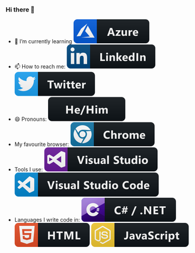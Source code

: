 ### Hi there 👋

<!--
**philpursglove/philpursglove** is a ✨ _special_ ✨ repository because its `README.md` (this file) appears on your GitHub profile.

Here are some ideas to get you started:
-->

- 🌱 I’m currently learning <a href="#"><img src="https://github.com/MikeCodesDotNET/ColoredBadges/blob/master/svg/dev/services/azure.svg" alt="Azure" style="vertical-align:baseline margin:6px 4px"></a>
- 📫 How to reach me: <a href="https://linkedin.com/philpursglove"><img src="https://github.com/MikeCodesDotNET/ColoredBadges/blob/master/svg/social/linkedin.svg" alt="LinkedIn" style="vertical-align:middle margin:6px 4px"></a>
<a href="https://twitter.com/philpursglove" target="_blank"><img src="https://github.com/MikeCodesDotNET/ColoredBadges/blob/master/svg/social/twitter.svg" alt="Twitter" style="vertical-align:center margin:6px 4px"><a> 
- 😄 Pronouns: <a href="#">
    <img src="https://github.com/MikeCodesDotNET/ColoredBadges/blob/master/svg/pronouns/hehim.svg" alt="he/him" style="vertical-align:top margin:6px 4px">
  </a> 
- My favourite browser: <img src="https://github.com/MikeCodesDotNET/ColoredBadges/blob/master/svg/dev/misc/chrome.svg" alt="Chrome" style="vertical-align:center margin:6px 4px">
- Tools I use: <img src="https://github.com/MikeCodesDotNET/ColoredBadges/blob/master/svg/dev/tools/visualstudio.svg" alt="VisualStudio" style="vertical-align:center margin:6px 4px"> <img src="https://github.com/MikeCodesDotNET/ColoredBadges/blob/master/svg/dev/tools/visualstudio_code.svg" alt="VSCode" style="vertical-align:center margin:6px 4px">
- Languages I write code in: <img src="https://github.com/MikeCodesDotNET/ColoredBadges/blob/master/svg/dev/languages/csharp_dotnet.svg" alt="C#" style="vertical-align:center margin:6px 4px"> <img src="https://github.com/MikeCodesDotNET/ColoredBadges/blob/master/svg/dev/languages/html.svg" alt="HTML" style="vertical-align:center margin:6px 4px"> <img src="https://github.com/MikeCodesDotNET/ColoredBadges/blob/master/svg/dev/languages/js.svg" alt="Javascript" style="vertical-align:center margin:6px 4px">
